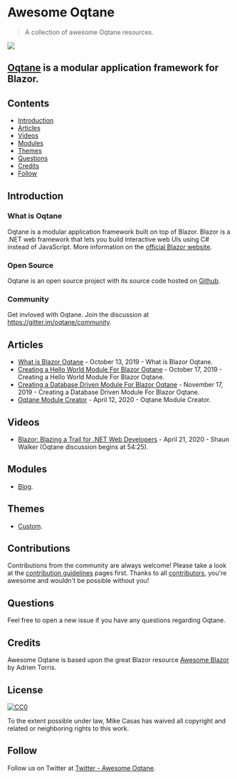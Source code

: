 # Awesome Oqtane


> A collection of awesome Oqtane resources.


[<img src="https://github.com/oqtane/framework/blob/master/oqtane.png?raw=true">](https://oqtane.org)

## [Oqtane](https://oqtane.org) is a modular application framework for Blazor.


## Contents
* [Introduction](#introduction)
* [Articles](#articles)
* [Videos](#videos)
* [Modules](#modules)
* [Themes](#themes)
* [Questions](#questions)
* [Credits](#credits)
* [Follow](#follow)

## Introduction

### What is Oqtane
Oqtane is a modular application framework built on top of Blazor. Blazor is a .NET web framework that lets you build interactive web UIs using C# instead of JavaScript. More information on the [official Blazor website](https://blazor.net).

### Open Source
Oqtane is an open source project with its source code hosted on [Github](https://github.com/oqtane/oqtane.framework).

### Community
Get invloved with Oqtane. Join the discussion at https://gitter.im/oqtane/community.

## Articles

* [What is Blazor Oqtane](http://blazorhelpwebsite.com/Blog/tabid/61/EntryId/4359/What-is-Blazor-Oqtane.aspx) - October 13, 2019 - What is Blazor Oqtane.
* [Creating a Hello World Module For Blazor Oqtane](http://blazorhelpwebsite.com/Blog/tabid/61/EntryId/4330/Creating-a-Hello-World-Module-For-Blazor-Oqtane.aspx) - October 17, 2019 - Creating a Hello World Module For Blazor Oqtane.
* [Creating a Database Driven Module For Blazor Oqtane](http://blazorhelpwebsite.com/Blog/tabid/61/EntryId/4331/Creating-a-Database-Driven-Module-For-Blazor-Oqtane.aspx) - November 17, 2019 - Creating a Database Driven Module For Blazor Oqtane.
* [Oqtane Module Creator](http://blazorhelpwebsite.com/Blog/tabid/61/EntryId/4374/Oqtane-Module-Creator.aspx) - April 12, 2020 - Oqtane Module Creator.

## Videos
* [Blazor: Blazing a Trail for .NET Web Developers](https://www.youtube.com/watch?reload=9&v=oRbdjmBhYpE&feature=youtu.be) - April 21, 2020 - Shaun Walker (Oqtane discussion begins at 54:25).

## Modules
* [Blog](https://github.com/oqtane/oqtane.module.blogs).

## Themes
* [Custom](https://github.com/oqtane/oqtane.theme.custom).

## Contributions 
Contributions from the community are always welcome! Please take a look at the [contribution guidelines](https://github.com/mikecasas/awesome-oqtane/blob/master/CONTRIBUTING.md) pages first. Thanks to all [contributors](https://github.com/mikecasas/awesome-oqtane/graphs/contributors), you're awesome and wouldn't be possible without you!

## Questions
Feel free to open a new issue if you have any questions regarding Oqtane.

## Credits
Awesome Oqtane is based upon the great Blazor resource [Awesome Blazor](https://github.com/AdrienTorris/awesome-blazor) by Adrien Torris.


## License

[![CC0](http://mirrors.creativecommons.org/presskit/buttons/88x31/svg/cc-zero.svg)](https://creativecommons.org/publicdomain/zero/1.0/)

To the extent possible under law, Mike Casas has waived all copyright and related or neighboring rights to this work.

## Follow
Follow us on Twitter at [Twitter - Awesome Oqtane](https://twitter.com/awesomeoqtane).